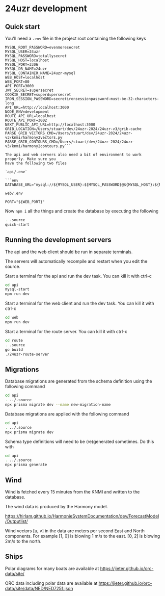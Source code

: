 # 24uzr development

## Quick start

You'll need a `.env` file in the project root containing the following keys

````env
MYSQL_ROOT_PASSWORD=evenmoresecret
MYSQL_USER=24uzr
MYSQL_PASSWORD=totallysecret
MYSQL_HOST=localhost
MYSQL_PORT=3306
MYSQL_DB_NAME=24uzr
MYSQL_CONTAINER_NAME=24uzr-mysql
WEB_HOST=localhost
WEB_PORT=80
API_PORT=3000
JWT_SECRET=supersecret
COOKIE_SECRET=superdupersecret
IRON_SESSION_PASSWORD=secretironsessionpassword-must-be-32-characters-long
API_URL=http://localhost:3000
NODE_ENV=development
ROUTE_API_URL=localhost
ROUTE_API_PORT=3002
NEXT_PUBLIC_API_URL=http://localhost:3000
GRIB_LOCATION=/Users/stuart/dev/24uzr-2024/24uzr-v3/grib-cache
PARSE_GRIB_VECTORS_CMD=/Users/stuart/dev/24uzr-2024/24uzr-v3/knmi/harmony2vectors.py
PARSE_GRIB_CONTOURS_CMD=/Users/stuart/dev/24uzr-2024/24uzr-v3/knmi/harmony2contours.py```

The api and web servers also need a bit of environment to work properly. Make sure you
have the following two files

`api/.env`

```env
DATABASE_URL="mysql://${MYSQL_USER}:${MYSQL_PASSWORD}@${MYSQL_HOST}:${MYSQL_PORT}/${MYSQL_DB_NAME}"
````

`web/.env`

```env
PORT="${WEB_PORT}"
```

Now `npm i` all the things and create the database by executing the following

```bash
. .source
quick-start
```

## Running the development servers

The api and the web client should be run in separate terminals.

The servers will automatically recompile and restart when you edit the source.

Start a terminal for the api and run the dev task. You can kill it with ctrl-c

```bash
cd api
mysql-start
npm run dev
```

Start a terminal for the web client and run the dev task. You can kill it with ctrl-c

```bash
cd web
npm run dev
```

Start a terminal for the route server. You can kill it with ctrl-c

```bash
cd route
. .source
go build
./24uzr-route-server
```

## Migrations

Database migrations are generated from the schema definition using the following command

```bash
cd api
. ../.source
npx prisma migrate dev --name new-migration-name
```

Database migrations are applied with the following command

```bash
cd api
. ../.source
npx prisma migrate dev
```

Schema type definitions will need to be (re)generated sometimes. Do this with

```bash
cd api
. ../.source
npx prisma generate
```

## Wind

Wind is fetched every 15 minutes from the KNMI and written to the database.

The wind data is produced by the Harmony model.

https://hirlam.github.io/HarmonieSystemDocumentation/dev/ForecastModel/Outputlist/

Wind vectors [u, v] in the data are meters per second East and North components. For example [1, 0] is
blowing 1 m/s to the east. [0, 2] is blowing 2m/s to the north.

## Ships

Polar diagrams for many boats are available at https://jieter.github.io/orc-data/site/

ORC data including polar data are available at https://jieter.github.io/orc-data/site/data/NED/NED7251.json
